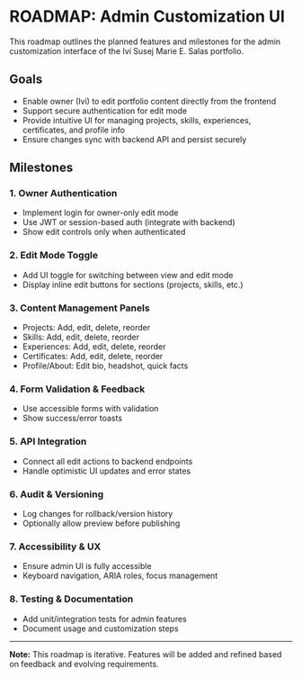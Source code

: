 # ROADMAP: Admin Customization UI

This roadmap outlines the planned features and milestones for the admin customization interface of the Ivi Susej Marie E. Salas portfolio.

## Goals
- Enable owner (Ivi) to edit portfolio content directly from the frontend
- Support secure authentication for edit mode
- Provide intuitive UI for managing projects, skills, experiences, certificates, and profile info
- Ensure changes sync with backend API and persist securely

## Milestones

### 1. Owner Authentication
- Implement login for owner-only edit mode
- Use JWT or session-based auth (integrate with backend)
- Show edit controls only when authenticated

### 2. Edit Mode Toggle
- Add UI toggle for switching between view and edit mode
- Display inline edit buttons for sections (projects, skills, etc.)

### 3. Content Management Panels
- Projects: Add, edit, delete, reorder
- Skills: Add, edit, delete, reorder
- Experiences: Add, edit, delete, reorder
- Certificates: Add, edit, delete, reorder
- Profile/About: Edit bio, headshot, quick facts

### 4. Form Validation & Feedback
- Use accessible forms with validation
- Show success/error toasts

### 5. API Integration
- Connect all edit actions to backend endpoints
- Handle optimistic UI updates and error states

### 6. Audit & Versioning
- Log changes for rollback/version history
- Optionally allow preview before publishing

### 7. Accessibility & UX
- Ensure admin UI is fully accessible
- Keyboard navigation, ARIA roles, focus management

### 8. Testing & Documentation
- Add unit/integration tests for admin features
- Document usage and customization steps

---

**Note:** This roadmap is iterative. Features will be added and refined based on feedback and evolving requirements.
